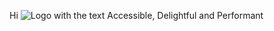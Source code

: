 Hi
![Logo with the text Accessible, Delightful and Performant](https://user-images.githubusercontent.com/3369400/133268513-5bfe2f93-4402-42c9-a403-81c9e86934b6.jpeg)
